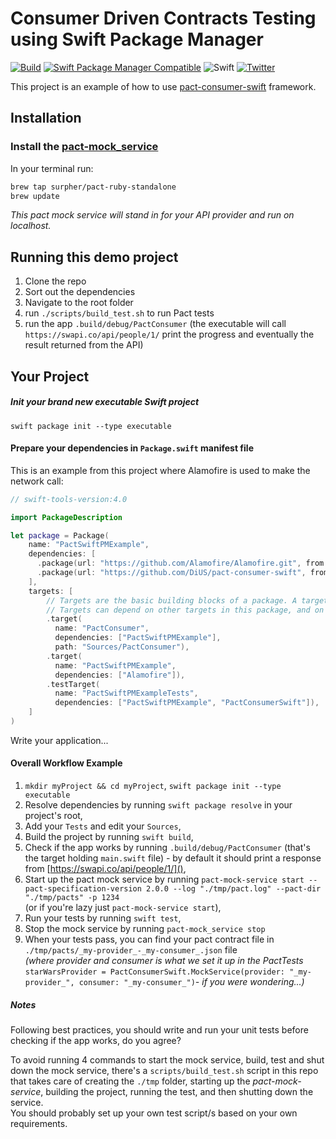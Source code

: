 # Consumer Driven Contracts Testing using Swift Package Manager

[![Build](https://github.com/surpher/PactSwiftPMExample/workflows/Build/badge.svg)](https://github.com/surpher/PactSwiftPMExample/actions?query=workflow%3ABuild)
[![Swift Package Manager Compatible](https://img.shields.io/badge/swift_package_manager-compatible-brightgreen.svg)]()
![Swift](https://img.shields.io/badge/Swift-4.0-orange.svg?style=flat)
[![Twitter](https://img.shields.io/badge/twitter-@pact__up-blue.svg?style=flat)](http://twitter.com/pact_up)

This project is an example of how to use [pact-consumer-swift](https://github.com/DiUS/pact-consumer-swift) framework.

## Installation

### Install the [pact-mock_service](https://github.com/pact-foundation/pact-ruby-standalone/releases)

In your terminal run:

```bash
brew tap surpher/pact-ruby-standalone
brew update
```

_This pact mock service will stand in for your API provider and run on localhost._

## Running this demo project

1. Clone the repo
2. Sort out the dependencies
3. Navigate to the root folder
4. run `./scripts/build_test.sh` to run Pact tests
5. run the app `.build/debug/PactConsumer` (the executable will call `https://swapi.co/api/people/1/` print the progress and eventually the result returned from the API)

## Your Project

##### Init your brand new executable Swift project

`swift package init --type executable`

#### Prepare your dependencies in `Package.swift` manifest file

This is an example from this project where Alamofire is used to make the network call:

```swift
// swift-tools-version:4.0

import PackageDescription

let package = Package(
    name: "PactSwiftPMExample",
    dependencies: [
      .package(url: "https://github.com/Alamofire/Alamofire.git", from: "4.8.2"),
      .package(url: "https://github.com/DiUS/pact-consumer-swift", from: "0.6.0")
    ],
    targets: [
        // Targets are the basic building blocks of a package. A target can define a module or a test suite.
        // Targets can depend on other targets in this package, and on products in packages which this package depends on.
        .target(
          name: "PactConsumer",
          dependencies: ["PactSwiftPMExample"],
          path: "Sources/PactConsumer"),
        .target(
          name: "PactSwiftPMExample",
          dependencies: ["Alamofire"]),
        .testTarget(
          name: "PactSwiftPMExampleTests",
          dependencies: ["PactSwiftPMExample", "PactConsumerSwift"]),
    ]
)
```

Write your application...


#### Overall Workflow Example
1. `mkdir myProject && cd myProject`, `swift package init --type executable`
2. Resolve dependencies by running `swift package resolve` in your project's root,
3. Add your `Tests` and edit your `Sources`,
4. Build the project by running `swift build`,
5. Check if the app works by running `.build/debug/PactConsumer` (that's the target holding `main.swift` file) - by default it should print a response from [https://swapi.co/api/people/1/](),
6. Start up the pact mock service by running `pact-mock-service start --pact-specification-version 2.0.0 --log "./tmp/pact.log" --pact-dir "./tmp/pacts" -p 1234`  
(or if you're lazy just `pact-mock-service start`),
7. Run your tests by running `swift test`,
8. Stop the mock service by running `pact-mock_service stop`
9. When your tests pass, you can find your pact contract file in `./tmp/pacts/_my-provider_-_my-consumer_.json` file  
_(where provider and consumer is what we set it up in the PactTests_ `starWarsProvider = PactConsumerSwift.MockService(provider: "_my-provider_", consumer: "_my-consumer_")`_- if you were wondering...)_

##### Notes
Following best practices, you should write and run your unit tests before checking if the app works, do you agree?  

To avoid running 4 commands to start the mock service, build, test and shut down the mock service, there's a `scripts/build_test.sh` script in this repo that takes care of creating the `./tmp` folder, starting up the _pact-mock-service_, building the project, running the test, and then shutting down the service.  
You should probably set up your own test script/s based on your own requirements.
